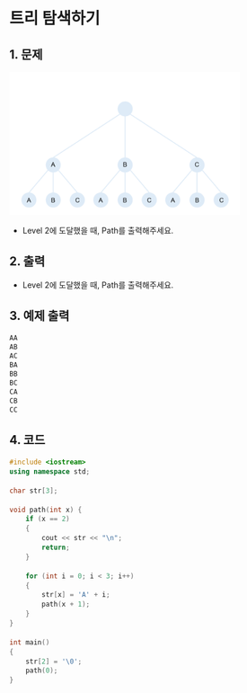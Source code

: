 # 트리 탐색하기 #

## 1. 문제
<img src="./Tree01.png" alt="Tree" style="zoom:40%;" />

- Level 2에 도달했을 때, Path를 출력해주세요.

## 2. 출력
- Level 2에 도달했을 때, Path를 출력해주세요.

## 3. 예제 출력
```
AA
AB
AC
BA
BB
BC
CA
CB
CC
```

## 4. 코드

```c++
#include <iostream>
using namespace std;

char str[3];

void path(int x) {
    if (x == 2)
    {
        cout << str << "\n";
        return;
    }

    for (int i = 0; i < 3; i++)
    {
        str[x] = 'A' + i;
        path(x + 1);
    }
}

int main()
{
    str[2] = '\0';
    path(0);
}
```
